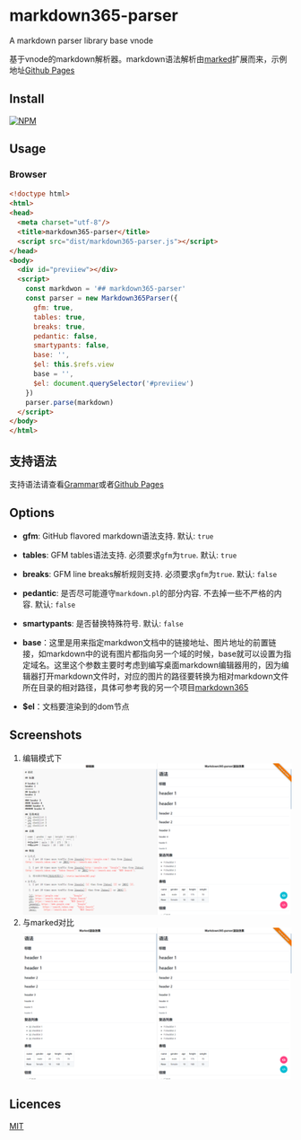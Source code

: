 # markdown365-parser
A markdown parser library base vnode

基于vnode的markdown解析器。markdown语法解析由[marked](https://github.com/chjj/marked)扩展而来，示例地址[Github Pages](https://markdown365.github.io/markdown365-parser/)

## Install

[![NPM](https://nodei.co/npm/markdown365-parser.png?downloads=true&downloadRank=true&stars=true)](https://nodei.co/npm/markdown365-parser/)

## Usage

### Browser
```html
<!doctype html>
<html>
<head>
  <meta charset="utf-8"/>
  <title>markdown365-parser</title>
  <script src="dist/markdown365-parser.js"></script>
</head>
<body>
  <div id="previiew"></div>
  <script>
    const markdwon = '## markdown365-parser'
    const parser = new Markdown365Parser({
      gfm: true,
      tables: true,
      breaks: true,
      pedantic: false,
      smartypants: false,
      base: '',
      $el: this.$refs.view
      base = '',
      $el: document.querySelector('#previiew')
    })
    parser.parse(markdown)
  </script>
</body>
</html>
```

## 支持语法

支持语法请查看[Grammar](./Grammar.md)或者[Github Pages](https://markdown365.github.io/markdown365-parser/)


## Options

* **gfm**: GitHub flavored markdown语法支持. 默认: `true`

* **tables**: GFM tables语法支持. 必须要求`gfm`为`true`. 默认: `true`

* **breaks**: GFM line breaks解析规则支持. 必须要求`gfm`为`true`. 默认: `false`

* **pedantic**: 是否尽可能遵守`markdown.pl`的部分内容. 不去掉一些不严格的内容. 默认: `false`

* **smartypants**: 是否替换特殊符号. 默认: `false`

* **base**：这里是用来指定markdwon文档中的链接地址、图片地址的前置链接，如markdown中的说有图片都指向另一个域的时候，base就可以设置为指定域名。这里这个参数主要时考虑到编写桌面markdown编辑器用的，因为编辑器打开markdown文件时，对应的图片的路径要转换为相对markdown文件所在目录的相对路径，具体可参考我的另一个项目[markdown365](https://github.com/markdown365/markdown365)

* **$el**：文档要渲染到的dom节点

## Screenshots

1. 编辑模式下![editor.png](./screenshots/editor.png)
2. 与marked对比![compare.png](./screenshots/compare.png)


## Licences

[MIT](./LICENSE)
